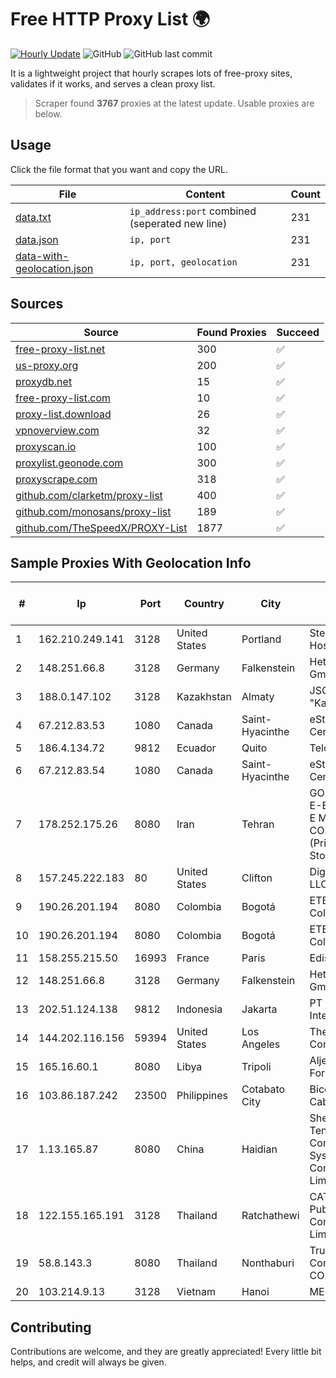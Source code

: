 
# Free HTTP Proxy List 🌍

[![Hourly Update](https://github.com/mertguvencli/http-proxy-list/actions/workflows/main.yml/badge.svg?branch=main)](https://github.com/mertguvencli/http-proxy-list/actions/workflows/main.yml)
![GitHub](https://img.shields.io/github/license/mertguvencli/http-proxy-list)
![GitHub last commit](https://img.shields.io/github/last-commit/mertguvencli/http-proxy-list)

It is a lightweight project that hourly scrapes lots of free-proxy sites, validates if it works, and serves a clean proxy list.


> Scraper found **3767** proxies at the latest update. Usable proxies are below.

## Usage

Click the file format that you want and copy the URL.


|File|Content|Count|
|----|-------|-----|
|[data.txt](https://raw.githubusercontent.com/mertguvencli/http-proxy-list/main/proxy-list/data.txt)|`ip_address:port` combined (seperated new line)|231|
|[data.json](https://raw.githubusercontent.com/mertguvencli/http-proxy-list/main/proxy-list/data.json)|`ip, port`|231|
|[data-with-geolocation.json](https://raw.githubusercontent.com/mertguvencli/http-proxy-list/main/proxy-list/data-with-geolocation.json)|`ip, port, geolocation`|231|

## Sources

|Source|Found Proxies|Succeed|
|------|-------------|-------|
|[free-proxy-list.net](https://free-proxy-list.net)|300|✅|
|[us-proxy.org](https://www.us-proxy.org)|200|✅|
|[proxydb.net](http://proxydb.net)|15|✅|
|[free-proxy-list.com](https://free-proxy-list.com/?page=&port=&type%5B%5D=http&type%5B%5D=https&up_time=0&search=Search)|10|✅|
|[proxy-list.download](https://www.proxy-list.download/HTTP)|26|✅|
|[vpnoverview.com](https://vpnoverview.com/privacy/anonymous-browsing/free-proxy-servers)|32|✅|
|[proxyscan.io](https://www.proxyscan.io)|100|✅|
|[proxylist.geonode.com](https://proxylist.geonode.com/api/proxy-list?limit=300&page=1&sort_by=lastChecked&sort_type=desc&protocols=http,https)|300|✅|
|[proxyscrape.com](https://api.proxyscrape.com/v2/?request=displayproxies&protocol=http&timeout=10000&country=all&ssl=all&anonymity=all)|318|✅|
|[github.com/clarketm/proxy-list](https://raw.githubusercontent.com/clarketm/proxy-list/master/proxy-list-raw.txt)|400|✅|
|[github.com/monosans/proxy-list](https://raw.githubusercontent.com/monosans/proxy-list/main/proxies/http.txt)|189|✅|
|[github.com/TheSpeedX/PROXY-List](https://raw.githubusercontent.com/TheSpeedX/PROXY-List/master/http.txt)|1877|✅|


## Sample Proxies With Geolocation Info

|#|Ip|Port|Country|City|Internet Service Provider|
|-|--|----|-------|----|-------------------------|
|1|162.210.249.141|3128|United States|Portland|Stealthy Hosting|
|2|148.251.66.8|3128|Germany|Falkenstein|Hetzner Online GmbH|
|3|188.0.147.102|3128|Kazakhstan|Almaty|JSC "KazTransCom"|
|4|67.212.83.53|1080|Canada|Saint-Hyacinthe|eStruxture Data Centers Inc.|
|5|186.4.134.72|9812|Ecuador|Quito|Telconet S.A|
|6|67.212.83.54|1080|Canada|Saint-Hyacinthe|eStruxture Data Centers Inc.|
|7|178.252.175.26|8080|Iran|Tehran|GOSTARESH-E-ERTEBATAT-E MABNA COMPANY (Private Joint Stock)|
|8|157.245.222.183|80|United States|Clifton|DigitalOcean, LLC|
|9|190.26.201.194|8080|Colombia|Bogotá|ETB - Colombia|
|10|190.26.201.194|8080|Colombia|Bogotá|ETB - Colombia|
|11|158.255.215.50|16993|France|Paris|Edis France|
|12|148.251.66.8|3128|Germany|Falkenstein|Hetzner Online GmbH|
|13|202.51.124.138|9812|Indonesia|Jakarta|PT iForte Global Internet|
|14|144.202.116.156|59394|United States|Los Angeles|The Constant Company|
|15|165.16.60.1|8080|Libya|Tripoli|Aljeel Aljadeed For Technology|
|16|103.86.187.242|23500|Philippines|Cotabato City|Bicolandia Cable TV|
|17|1.13.165.87|8080|China|Haidian|Shenzhen Tencent Computer Systems Company Limited|
|18|122.155.165.191|3128|Thailand|Ratchathewi|CAT Telecom Public Company Limited|
|19|58.8.143.3|8080|Thailand|Nonthaburi|True Internet Corporation CO. Ltd.|
|20|103.214.9.13|3128|Vietnam|Hanoi|MEGACORE|



## Contributing

Contributions are welcome, and they are greatly appreciated! Every
little bit helps, and credit will always be given.

